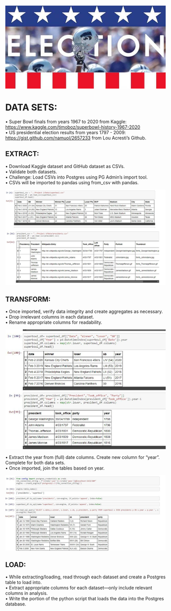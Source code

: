 
![ELECTIONS.SBWINNERS](Images/elections.jpg)

# DATA SETS:

• Super Bowl finals from years 1967 to 2020 from Kaggle: https://www.kaggle.com/timoboz/superbowl-history-1967-2020</br>
• US presidential election results from years 1797 - 2009: https://gist.github.com/namuol/2657233 from Lou Acresti’s Github.


## EXTRACT: 
• Download Kaggle dataset and GitHub dataset as CSVs.</br>
• Validate both datasets. </br>
• Challenge: Load CSVs into Postgres using PG Admin’s import tool.</br>
• CSVs will be imported to pandas using from_csv with pandas.</br>

![1st Pull](Images/SB1.jpg)

## TRANSFORM: 
• Once imported, verify data integrity and create aggregates as necessary. </br>
• Drop irrelevant columns in each dataset.</br>
• Rename appropriate columns for readability. </br>

![Clean up](Images/CU.jpg)

• Extract the year from (full) date columns. Create new column for “year”. Complete for both data sets. </br>
• Once imported, join the tables based on year.  

![Joined](Images/Join.jpg)

## LOAD: 
• While extracting/loading, read through each dataset and create a Postgres table to load into. </br>
• Extract appropriate columns for each dataset—only include relevant columns in analysis.</br>
• Write the portion of the python script that loads the data into the Postgres database. </br>
